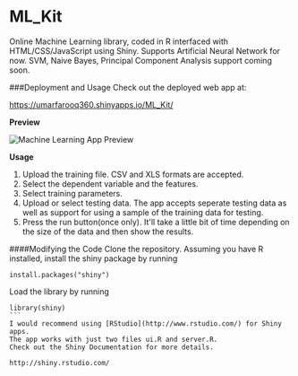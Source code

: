 ML_Kit
======

Online Machine Learning library, coded in R interfaced with HTML/CSS/JavaScript using Shiny. Supports Artificial Neural Network for now. SVM, Naive Bayes, Principal Component Analysis support coming soon. 

###Deployment and Usage
Check out the deployed web app at:

https://umarfarooq360.shinyapps.io/ML_Kit/

__Preview__

![Machine Learning App Preview](https://raw.githubusercontent.com/umarfarooq360/ML_Kit/master/app_preview.png)

__Usage__


1. Upload the training file. CSV and XLS formats are accepted.
2. Select the dependent variable and the features.
3. Select training parameters.
4. Upload or select testing data. The app accepts seperate testing data as well as support for using a sample of the training data for testing.
5. Press the run button(once only). It'll take a little bit of time depending on the size of the data and then show the results.

####Modifying the Code
Clone the repository. Assuming you have R installed, install the shiny package by running

````
install.packages("shiny")
````
Load the library by running

````
library(shiny)
```
I would recommend using [RStudio](http://www.rstudio.com/) for Shiny apps.
The app works with just two files ui.R and server.R.
Check out the Shiny Documentation for more details.

http://shiny.rstudio.com/

